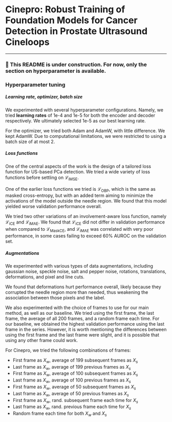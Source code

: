 # Cinepro: Robust Training of Foundation Models for Cancer Detection in Prostate Ultrasound Cineloops
---

### 🚧 This README is under construction. For now, only the section on hyperparameter is available. 

### Hyperparameter tuning
##### Learning rate, optimizer, batch size
We experimented with several hyperparameter configurations. Namely, we tried **learning rates** of 1e-4 and 1e-5 for both the encoder and decoder respectively. We ultimately selected 1e-5 as our best learning rate. 

For the optimizer, we tried both Adam and AdamW, with little difference. We kept AdamW. Due to computational limitations, we were restricted to using a batch size of at most 2. 

##### Loss functions
One of the central aspects of the work is the design of a tailored loss function for US-based PCa detection. We tried a wide variety of loss functions before settling on $\mathcal{L}_\text{iMSE}$. 

One of the earlier loss functions we tried is $\mathcal{L}_\text{OBP}$, which is the same as masked cross-entropy, but with an added term aiming to minimize the activations of the model outside the needle region. We found that this model yielded worse validation performance overall.

We tried two other variations of an involvement-aware loss function, namely $\mathcal{L}_ \text{iCE}$ and $\mathcal{L}_ \text{iMAE}$. We found that $\mathcal{L}_ \text{iCE}$ did not differ in validation performance when compared to $\mathcal{L}_ \text{MaskCE}$, and $\mathcal{L}_ \text{iMAE}$ was correlated with very poor performance, in some cases failing to exceed 60\% AUROC on the validation set.

##### Augmentations
We experimented with various types of data augmentations, including gaussian noise, speckle noise, salt and pepper noise, rotations, translations, deformations, and pixel and line cuts.

We found that deformations hurt performance overall, likely because they corrupted the needle region more than needed, thus weakening the association between those pixels and the label. 

We also experimented with the choice of frames to use for our main method, as well as our baseline. We tried using the first frame, the last frame, the average of all 200 frames, and a random frame each time. For our baseline, we obtained the highest validation performance using the last frame in the series. However, it is worth mentioning the differences between using the first frame and the last frame were slight, and it is possible that using any other frame could work. 

For Cinepro, we tried the following combinations of frames:
* First frame as $X_w$, average of 199 subsequent frames as $X_s$
* Last frame as $X_w$, average of 199 previous frames as $X_s$
* First frame as $X_w$, average of 100 subsequent frames as $X_s$
* Last frame as $X_w$, average of 100 previous frames as $X_s$
* First frame as $X_w$, average of 50 subsequent frames as $X_s$
* Last frame as $X_w$, average of 50 previous frames as $X_s$
* First frame as $X_w$, rand. subsequent frame each time for $X_s$
* Last frame as $X_w$, rand. previous frame each time for $X_s$
* Random frame each time for both $X_w$ and $X_s$
